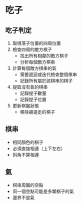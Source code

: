 # 吃子

## 吃子判定

1. 取得落子位置的四周位置
2. 檢查四周的敵方棋子
   - 找出所有相鄰的敵方棋子
   - 分析每個敵方棋串
3. 計算每個敵方棋串的氣
   - 需要遞迴或迭代檢查整個棋串
   - 記錄所有屬於該棋串的棋子
4. 提取沒有氣的棋串
   - 記錄提子數量
   - 記錄提子位置
5. 更新棋盤狀態
   - 移除被提走的棋子

## 棋串

- 相同顏色的棋子
- 必須直接相連（上下左右）
- 斜角不算相連

## 氣

- 棋串周圍的空點
- 同一個空點可能是多顆棋子的氣
- 邊界不是氣
